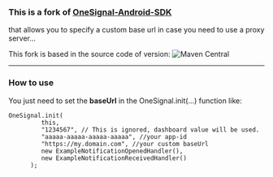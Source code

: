 ### This is a fork of [OneSignal-Android-SDK](https://github.com/OneSignal/OneSignal-Android-SDK)

that allows you to specify a custom base url in case you need to use a proxy server...

This fork is based in the source code of version:
![Maven Central](https://maven-badges.herokuapp.com/maven-central/com.onesignal/OneSignal/badge.svg)

----

### How to use
You just need to set the **baseUrl** in the OneSignal.init(...) function like:

```
OneSignal.init(
         this,
         "1234567", // This is ignored, dashboard value will be used.
         "aaaaa-aaaaa-aaaaa-aaaaa", //your app-id
         "https://my.domain.com", //your custom baseUrl  
         new ExampleNotificationOpenedHandler(),
         new ExampleNotificationReceivedHandler()
      );
```